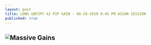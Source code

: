 ```yaml
---
layout: post
title: LONG GBPJPY 42 PIP GAIN - 08-28-2020 9:45 PM ASIAN SESSION
published: true
---
```

![Massive Gains](https://www.tradingview.com/x/3vi40HuY/)
---
